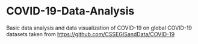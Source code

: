 # COVID-19-Data-Analysis
Basic data analysis and data visualization of COVID-19 on global COVID-19 datasets taken from https://github.com/CSSEGISandData/COVID-19 
